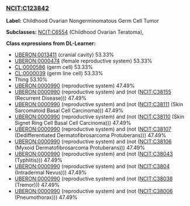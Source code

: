 
### [NCIT:C123842](http://purl.obolibrary.org/obo/NCIT_C123842)
**Label:** Childhood Ovarian Nongerminomatous Germ Cell Tumor

**Subclasses:** [NCIT:C6554](http://purl.obolibrary.org/obo/NCIT_C6554) (Childhood Ovarian Teratoma), 

**Class expressions from DL-Learner:**

- [UBERON:0013411](http://purl.obolibrary.org/obo/UBERON_0013411) (cranial cavity) 53.33%
- [UBERON:0000474](http://purl.obolibrary.org/obo/UBERON_0000474) (female reproductive system) 53.33%
- [CL:0000586](http://purl.obolibrary.org/obo/CL_0000586) (germ cell) 53.33%
- [CL:0000039](http://purl.obolibrary.org/obo/CL_0000039) (germ line cell) 53.33%
- Thing 53.10%
- [UBERON:0000990](http://purl.obolibrary.org/obo/UBERON_0000990) (reproductive system) 47.49%
- [UBERON:0000990](http://purl.obolibrary.org/obo/UBERON_0000990) (reproductive system) and (not ([NCIT:C38155](http://purl.obolibrary.org/obo/NCIT_C38155) (Recurrent Disease))) 47.49%
- [UBERON:0000990](http://purl.obolibrary.org/obo/UBERON_0000990) (reproductive system) and (not ([NCIT:C38111](http://purl.obolibrary.org/obo/NCIT_C38111) (Skin Sarcomatoid Basal Cell Carcinoma))) 47.49%
- [UBERON:0000990](http://purl.obolibrary.org/obo/UBERON_0000990) (reproductive system) and (not ([NCIT:C38110](http://purl.obolibrary.org/obo/NCIT_C38110) (Skin Signet Ring Cell Basal Cell Carcinoma))) 47.49%
- [UBERON:0000990](http://purl.obolibrary.org/obo/UBERON_0000990) (reproductive system) and (not ([NCIT:C38107](http://purl.obolibrary.org/obo/NCIT_C38107) (Dedifferentiated Dermatofibrosarcoma Protuberans))) 47.49%
- [UBERON:0000990](http://purl.obolibrary.org/obo/UBERON_0000990) (reproductive system) and (not ([NCIT:C38106](http://purl.obolibrary.org/obo/NCIT_C38106) (Myxoid Dermatofibrosarcoma Protuberans))) 47.49%
- [UBERON:0000990](http://purl.obolibrary.org/obo/UBERON_0000990) (reproductive system) and (not ([NCIT:C38043](http://purl.obolibrary.org/obo/NCIT_C38043) (Typhlitis))) 47.49%
- [UBERON:0000990](http://purl.obolibrary.org/obo/UBERON_0000990) (reproductive system) and (not ([NCIT:C3804](http://purl.obolibrary.org/obo/NCIT_C3804) (Intradermal Nevus))) 47.49%
- [UBERON:0000990](http://purl.obolibrary.org/obo/UBERON_0000990) (reproductive system) and (not ([NCIT:C38038](http://purl.obolibrary.org/obo/NCIT_C38038) (Tremor))) 47.49%
- [UBERON:0000990](http://purl.obolibrary.org/obo/UBERON_0000990) (reproductive system) and (not ([NCIT:C38006](http://purl.obolibrary.org/obo/NCIT_C38006) (Pneumothorax))) 47.49%


